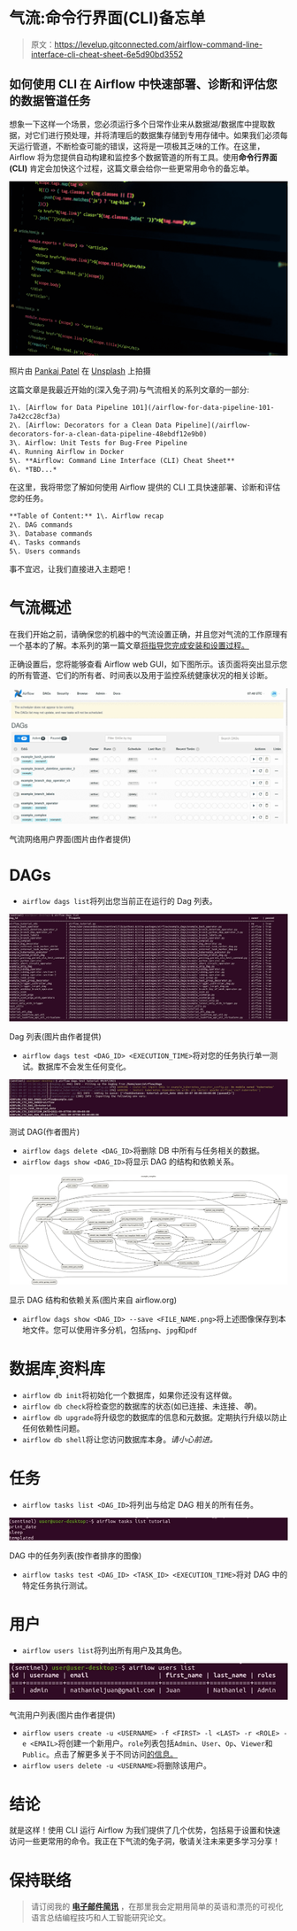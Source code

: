 # 气流:命令行界面(CLI)备忘单

> 原文：<https://levelup.gitconnected.com/airflow-command-line-interface-cli-cheat-sheet-6e5d90bd3552>

## 如何使用 CLI 在 Airflow 中快速部署、诊断和评估您的数据管道任务

想象一下这样一个场景，您必须运行多个日常作业来从数据湖/数据库中提取数据，对它们进行预处理，并将清理后的数据集存储到专用存储中。如果我们必须每天运行管道，不断检查可能的错误，这将是一项极其乏味的工作。在这里，Airflow 将为您提供自动构建和监控多个数据管道的所有工具。使用**命令行界面(CLI)** 肯定会加快这个过程，这篇文章会给你一些更常用命令的备忘单。

![](img/e1de9393327870b3ba868010bc1db089.png)

照片由 [Pankaj Patel](https://unsplash.com/@pankajpatel?utm_source=medium&utm_medium=referral) 在 [Unsplash](https://unsplash.com?utm_source=medium&utm_medium=referral) 上拍摄

这篇文章是我最近开始的(深入兔子洞)与气流相关的系列文章的一部分:

```
1\. [Airflow for Data Pipeline 101](/airflow-for-data-pipeline-101-7a42cc28cf3a)
2\. [Airflow: Decorators for a Clean Data Pipeline](/airflow-decorators-for-a-clean-data-pipeline-48ebdf12e9b0)
3\. Airflow: Unit Tests for Bug-Free Pipeline
4\. Running Airflow in Docker
5\. **Airflow: Command Line Interface (CLI) Cheat Sheet**
6\. *TBD...*
```

在这里，我将带您了解如何使用 Airflow 提供的 CLI 工具快速部署、诊断和评估您的任务。

```
**Table of Content:** 1\. Airflow recap
2\. DAG commands
3\. Database commands
4\. Tasks commands
5\. Users commands
```

事不宜迟，让我们直接进入主题吧！

# 气流概述

在我们开始之前，请确保您的机器中的气流设置正确，并且您对气流的工作原理有一个基本的了解。本系列的第一篇文章[将指导您完成安装和设置过程。](/airflow-for-data-pipeline-101-7a42cc28cf3a)

正确设置后，您将能够查看 Airflow web GUI，如下图所示。该页面将突出显示您的所有管道、它们的所有者、时间表以及用于监控系统健康状况的相关诊断。

![](img/53dddb9a7468b32eaebf5b32b17eec57.png)

气流网络用户界面(图片由作者提供)

# **DAGs**

*   `airflow dags list`将列出您当前正在运行的 Dag 列表。

![](img/7023fb3903ca68812f34c0e348cd73ff.png)

Dag 列表(图片由作者提供)

*   `airflow dags test <DAG_ID> <EXECUTION_TIME>`将对您的任务执行单一测试。数据库不会发生任何变化。

![](img/81f08b298c82a47ce6b4958dba7b21cc.png)

测试 DAG(作者图片)

*   `airflow dags delete <DAG_ID>`将删除 DB 中所有与任务相关的数据。
*   `airflow dags show <DAG_ID>`将显示 DAG 的结构和依赖关系。

![](img/d2d9f12509b3c4e847ccfb7be05ffd17.png)

显示 DAG 结构和依赖关系(图片来自 airflow.org)

*   `airflow dags show <DAG_ID> --save <FILE_NAME.png>`将上述图像保存到本地文件。您可以使用许多分机，包括`png`、`jpg`和`pdf`

# 数据库ˌ资料库

*   `airflow db init`将初始化一个数据库，如果你还没有这样做。
*   `airflow db check`将检查您的数据库的状态(如已连接、未连接、*等*)。
*   `airflow db upgrade`将升级您的数据库的信息和元数据。定期执行升级以防止任何依赖性问题。
*   `airflow db shell`将让您访问数据库本身。*请小心前进。*

# **任务**

*   `airflow tasks list <DAG_ID>`将列出与给定 DAG 相关的所有任务。

![](img/5c03aa3440213a3a2953aa84e21def3f.png)

DAG 中的任务列表(按作者排序的图像)

*   `airflow tasks test <DAG_ID> <TASK_ID> <EXECUTION_TIME>`将对 DAG 中的特定任务执行测试。

# 用户

*   `airflow users list`将列出所有用户及其角色。

![](img/19086cebfdff0d2023b530122a8b5fd7.png)

气流用户列表(图片由作者提供)

*   `airflow users create -u <USERNAME> -f <FIRST> -l <LAST> -r <ROLE> -e <EMAIL>`将创建一个新用户。`role`列表包括`Admin`、`User`、`Op`、`Viewer`和`Public`。点击了解更多关于不同访问[的信息。](https://airflow.apache.org/docs/apache-airflow/stable/security/access-control.html)
*   `airflow users delete -u <USERNAME>`将删除该用户。

# 结论

就是这样！使用 CLI 运行 Airflow 为我们提供了几个优势，包括易于设置和快速访问一些更常用的命令。我正在下气流的兔子洞，敬请关注未来更多学习分享！

# 保持联络

> 请订阅我的 [**电子邮件简讯**](https://tinyurl.com/2npw2fnz) ，在那里我会定期用简单的英语和漂亮的可视化语言总结编程技巧和人工智能研究论文。